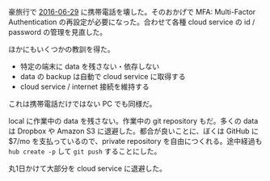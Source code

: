 豪旅行で [2016-06-29][] に携帯電話を壊した。そのおかげで MFA: Multi-Factor Authentication の再設定が必要になった。合わせて各種 cloud service の id / password の管理を見直した。

ほかにもいくつかの教訓を得た。

- 特定の端末に data を残さない・依存しない
- data の backup は自動で cloud service に取得する
- cloud service / internet 接続を維持する

これは携帯電話だけではない PC でも同様だ。

local に作業中の data を残さない。作業中の git repository もだ。多くの data は Dropbox や Amazon S3 に退避した。都合が良いことに、ぼくは GitHub に $7/mo を支払っているので、private repository を自由につくれる。途中経過も `hub create -p` して `git push` することにした。

丸1日かけて大部分を cloud service に退避した。

[2016-06-29]: http://blog.bouzuya.net/2016/06/29/
